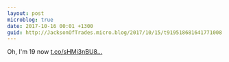 ```yaml
---
layout: post
microblog: true
date: 2017-10-16 00:01 +1300
guid: http://JacksonOfTrades.micro.blog/2017/10/15/t919518681641771008.html
---
```

Oh, I'm 19 now [t.co/sHMi3nBU8...](https://t.co/sHMi3nBU87)
